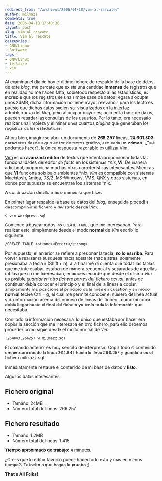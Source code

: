 ```yaml
---
redirect_from: "/archivos/2006/04/18/vim-al-rescate/"
author: milmazz
comments: true
date: 2006-04-18 17:40:36
layout: post
slug: vim-al-rescate
title: Vim al rescate
categories:
- GNU/Linux
- Software
tags:
- GNU/Linux
- Software
- vim
---
```


Al examinar el día de hoy el último fichero de respaldo de la base de datos de este _blog_, me percate que existe una cantidad **inmensa** de registros que en realidad no me hacen falta, sobretodo respecto a las estadísticas, es increible que los registros de una simple base de datos llegara a ocupar unos 24MB, dicha información no tiene mayor relevancia para los lectores puesto que dichos datos suelen ser visualizados en la interfaz administrativa del _blog_, pero al ocupar mayor espacio en la base de datos, pueden retardar las consultas de los usuarios. Por lo tanto, era necesario realizar una limpieza y eliminar unos cuantos _plugins_ que generaban los registros de las estadísticas.

Ahora bien, imagínese abrir un documento de **266.257** líneas, **24.601.803** carácteres desde algun editor de textos gráfico, eso sería un **crimen**. ¿Qué podemos hacer?, la única respuesta razonable es utilizar [Vim](http://www.vim.org).

[Vim](http://www.vim.org) es un **avanzado editor** de textos que intenta proporcionar todas las funcionalidades del editor _de facto_ en los sistemas _*nix_, **Vi**. De manera adicional, proporciona muchas otras características interesantes. Mientras que **Vi** funciona solo bajo ambientes *nix, _Vim_ es compatible con sistemas Macintosh, Amiga, OS/2, MS-Windows, VMS, QNX y otros sistemas, en donde por supuesto se encuentran los sistemas *nix.

A continuación detallo más o menos lo que hice:

En primer lugar respalde la base de datos del _blog_, enseguida procedí a descomprimir el fichero y revisarlo desde _Vim_.
    
    $ vim wordpress.sql

Comence a buscar todos los `CREATE TABLE` que me interesaban. Para realizar esto, simplemente desde el modo **normal** de _Vim_ escribí lo siguiente:

    /CREATE TABLE <strong><Enter></strong>

Por supuesto, el <Enter> anterior se refiere a presionar la tecla, **no lo escriba**. Para volver a realizar la búsqueda hacia adelante (hacia atrás) solamente presionaba la tecla n (Shift + n), a la final me di cuenta que todas las tablas que me interesaban estaban de manera secuencial y separadas de aquellas tablas que no me interesaban, entonces recorde que desde el mismo _Vim_ es posible _guardar en otro fichero partes del fichero actual_, antes de continuar debía conocer el principio y el final de la líneas a copiar, simplemente me posicione al principio de la línea en cuestión y en modo **normal** teclee Ctrl + g, el cual me permite conocer el número de línea actual y da información acerca del número de líneas del fichero, como mi copia debía llegar hasta el final del fichero ya tenía toda la información que necesitaba.

Con todo la información necesaria, lo único que restaba por hacer era copiar la sección que me interesaba en otro fichero, para ello debemos proceder como sigue desde el modo normal de _Vim_:

    :264843,266257 w milmazz.sql

El comando anterior es muy sencillo de interpretar: Copia todo el contenido encontrado desde la línea 264.843 hasta la línea 266.257 y guardalo en el fichero milmazz.sql.

Inmediatamente restaure el contenido de mi base de datos y **listo**.

Algunos datos interesantes.

## Fichero original

 * Tamaño: 24MB
 * Número total de líneas: 266.257

## Fichero resultado

 * Tamaño: 1.2MB
 * Número total de líneas: 1.415

**Tiempo aproximado de trabajo:** 4 minutos.

¿Crees que tu editor favorito puede hacer todo esto y más en menos tiempo?. Te invito a que hagas la prueba ;)

**That's All Folks!**

